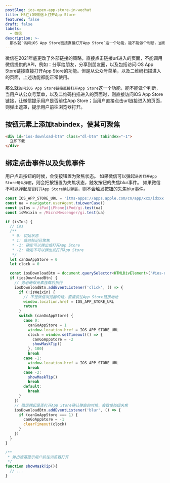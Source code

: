 ```yaml
---
postSlug: ios-open-app-store-in-wechat
title: H5在iOS微信上打开App Store
featured: false
draft: false
labels:
  - 微信
description: >-
  那么就`访问iOS App Store链接直接打开App Store`这一个功能，能不能做个判断，当用户从公众号菜单，以及二维码扫描进入的页面时，则直接访问iOS App Store链接，让微信提示用户是否前往App Store；当用户直接点击url链接进入的页面，则弹出遮罩，提示用户前往浏览器打开。
---
```


微信在2021年底更改了外部链接的策略，直接点击链接url进入的页面，不能调用微信提供的API，例如：分享给朋友，分享到朋友圈，以及包括访问iOS App Store链接直接打开App Store的功能。但是从公众号菜单，以及二维码扫描进入的页面，上述功能都能正常使用。

那么就`访问iOS App Store链接直接打开App Store`这一个功能，能不能做个判断，当用户从公众号菜单，以及二维码扫描进入的页面时，则直接访问iOS App Store链接，让微信提示用户是否前往App Store；当用户直接点击url链接进入的页面，则弹出遮罩，提示用户前往浏览器打开。

## 按钮元素上添加tabindex，使其可聚焦

```html
<div id="ios-download-btn" class="dl-btn" tabindex="-1">
  立即下载
</div>
```

## 绑定点击事件以及失焦事件

用户点击按钮的时候，会使按钮置为聚焦状态。
如果微信可以弹起`是否打开App Store确认弹窗`，则会把按钮置为失焦状态，触发按钮的失焦blur事件。
如果微信不可以弹起`是否打开App Store确认弹窗`，则不会触发按钮的失焦blur事件。

```js
const IOS_APP_STORE_URL = 'itms-apps://apps.apple.com/cn/app/xxx/idxxx'
const ua = navigator.userAgent.toLowerCase()
const isIos = /iPad|iPhone|iPod/gi.test(ua)
const isWeixin = /MicroMessenger/gi.test(ua)

if (isIos) {
  // ios
  /**
   * 0: 初始状态
   * 1: 临时标记已聚焦
   * -1: 确定可以弹出或打开App Store
   * -2: 确定不可以弹出或打开App Store
   */
  let canGoAppStore = 0
  let clock = 0

  const iosDownloadBtn = document.querySelector<HTMLDivElement>('#ios-download-btn')
  if (iosDownloadBtn) {
    // 务必确保元素挂载后执行
    iosDownloadBtn.addEventListener('click', () => {
      if (!isWeixin) {
        // 不是微信浏览器的话，直接前往App Store链接地址
        window.location.href = IOS_APP_STORE_URL
        return
      }
      switch (canGoAppStore) {
        case 0:
          canGoAppStore = 1
          window.location.href = IOS_APP_STORE_URL
          clock = window.setTimeout(() => {
            canGoAppStore = -2
            showMaskTip()
          }, 100)
          break
        case -1:
          window.location.href = IOS_APP_STORE_URL
          break
        case -2:
          showMaskTip()
          break
        default:
          break
      }
    })
    // 微信弹起是否打开App Store确认弹窗的时候，会致使按钮失焦
    iosDownloadBtn.addEventListener('blur', () => {
      if (canGoAppStore === 1) {
        canGoAppStore = -1
        clearTimeout(clock)
      }
    })
  }
}

/**
 * 弹出遮罩提示用户前往浏览器打开
 */
function showMaskTip(){
  // ...
}
```
